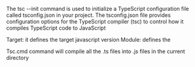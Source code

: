 

The tsc --init command is used to initialize a TypeScript configuration file called tsconfig.json in your project. The tsconfig.json file provides configuration options for the TypeScript compiler (tsc) to control how it compiles TypeScript code to JavaScript

Target: it defines the target javascript version
Module: defines the 


Tsc.cmd command will compile all the .ts files into .js files in the current directory
